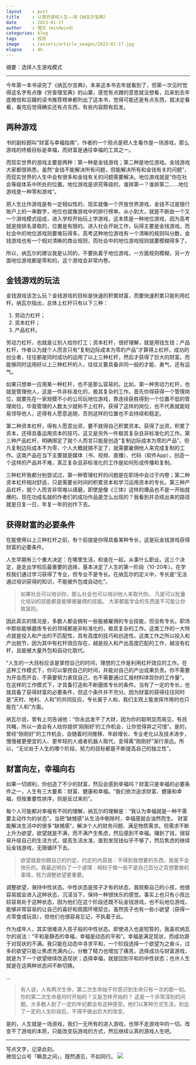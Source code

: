 ```yaml
---
layout    : post
title     : 认真的游戏人生——读《纳瓦尔宝典》
date      : 2023-01-17
author    : 慢文（mindwind）
categories: blog
tags      : 投资
image     : /assets/article_images/2023-01-17.jpg
elapse    : 4h
---
```


摘要：选择人生游戏模式

---

今年第一本书读完了《纳瓦尔宝典》，本来这本书去年就看到了，但第一次见时觉得这名字有点像《穷查理宝典》的山寨，感觉有点蹭的意思就没想看，后来到去年底微信和豆瓣的读书推荐榜单都列出了这本书，觉得可能还是有点东西，就决定看看，看完后觉得确实还有点东西，有些内容颇有启发。


## 两种游戏
书的副标题叫“财富与幸福指南”，作者的一个观点是把人生看作是一场游戏，那么游戏的终极目标是幸福，而财富是通往幸福的工具之一。

而现实世界的游戏主要是两种：第一种是金钱游戏；第二种是地位游戏。金钱游戏大家都很熟悉，虽然“金钱不能解决所有问题，但能解决所有和金钱有关的问题”，而现实世界的人生中会有很多和金钱有关的问题需要解决。地位游戏就是“你在社会等级体系中所处的位置。地位游戏是讲究等级的，谁排第一？谁排第二......地位游戏是一种零和游戏”。

把人生比作游戏是有一定相似性的，现实就像一个开放世界游戏，金钱不过是银行账户上的一串数字，地位也就像游戏中的排行榜单。从小到大，就是不断由一个又一个游戏模式组成，进入学校开始玩上学游戏，这本质是一种地位游戏，因为高考就是按排名录取的，位置是有限的。进入社会开始工作，玩得主要是金钱游戏，而社会中的地位游戏则要难玩得多。高考这种地位游戏有一个清晰的规则叫分数，金钱游戏也有一个相对清晰的商业规则，而社会中的地位游戏规则就要模糊得多了。

所以，纳瓦尔的建议我是认同的，不要执着于地位游戏，一方面规则模糊，另一方面地位游戏都是零和的，这个游戏会非常内卷。


## 金钱游戏的玩法
金钱游戏该怎么玩？金钱游戏的目标是快速的积累财富，而要快速积累只能利用杠杆。纳瓦尔指出，总体上杠杆只有以下三种：

  1. 劳动力杠杆；
  2. 资本杠杆；
  3. 产品杠杆。

劳动力杠杆，也就是让别人给你打工；资本杠杆，很好理解，就是用钱生钱；产品杠杆，作者认为就个人而言只有“复制边际成本为零的产品”才算得上杠杆。成功的创业者，往往都是同时成功的运用了以上三种杠杆，然后才获得了巨大的财富。而能够同时运用好以上三种杠杆的人，往往又要具备非同一般的才能、勇气，还有运气。

如果只想单一应用某一种杠杆，也不是那么容易的。比如，第一种劳动力杠杆，也就是管理他人，这是一件非标准化的，极其复杂的工作。首先你得获得一个管理岗位，就要先在一家规模不小的公司玩地位游戏，靠连续获胜得到一个位置不低的管理岗位，毕竟管理的人数太少就称不上杠杆。获得了这样的岗位，也不代表就能轻易领导他人，还得有人愿意追随，否则这样的位置也不会持续和稳定。

第二种资本杠杆，得有人愿意出资，要不就得自己积累资本。获得了出资，积累了资本，还得具备运用资本的技巧，这又是另外一件极其复杂且非标准化的工作。第三种产品杠杆，明确限定了就个人而言只能是创造“复制边际成本为零的产品”，但凡复制边际成本不为零，个人大概就搞不定了，就需要雇佣他人来完成复制的工作。这类产品在当下主要就是媒体（书、视频、直播）、代码（软件App），创造一个这样的产品并不难，真正复杂且非标准化的工作是如何形成传播和复制。

三种杠杆我都分别尝试过，第一种管理杠杆的问题是在职场中会过于内卷；第二种资本杠杆相对舒适，只是需要长时间的积累资本和学习运用资本的专长。第三种产品杠杆，就个人而言非常难以琢磨，即使是像《三体》这样的爆品也不是一开始就爆的。现在功成名就的作者们的成功作品是怎么出现的？我看到并总结出来的路径就是日复一日，年复一年的创作下去。


## 获得财富的必要条件
在能使用以上三种杠杆之前，有个前提是你得具备某种专长，这是玩金钱游戏获得财富的必要条件。

人生早期有三个重大决定：在哪里生活，和谁在一起，从事什么职业。这三个决定，是走出学校后最重要的选择，基本决定了人生的第一阶段（10-20年）。在学校我们通过学习获得了专业，但专业不是专长。在纳瓦尔的定义中，专长是“无法通过培训获得的知识，不能被外包或自动化”。

> 如果社会可以培训你，那么社会也可以培训他人来取代你。
> 凡是可以批量化培训的技能都是能够被雇佣的技能。
> 大家都能学会的东西是不可能让你致富的。

因此真实的情况是，多数人都会拥有一些能被雇佣的专业技能，但没有专长。职场中那些能够磨炼专长的领域都是非标准化的，极其复杂的工作。这类工作的一大特点就是投入和产出的不匹配性，具有高度的技巧和创造性。这类工作之所以投入和产出脱节，因为其中有杠杆效应存在，越是投入和产出高度匹配的工作，越没有杠杆，且能被大量外包和自动化取代。

“人生的一大目标应该是掌控自己的时间，理想的工作是利用杠杆效应的工作。在这种工作模式下，你可以掌控自己的时间，并能对自己的产出成果负责。你不需要为开会而开会，不需要努力表现自己，也不需要通过汇报材料体现你的工作量”。在这样的工作模式下，才具备打造和不断磨炼专长的条件。当有了一定的专长，也就具备了获得财富的必要条件，但这个条件并不充分。因为财富的获得往往同时是“天时、地利、人和”的共同反应，专长属于人和，我们主观上能发挥作用的也只能在“人和”方面。

纳瓦尔说，曾有上司告诫他：“你永远发不了大财，因为你的聪明显而易见、有目共睹，所以一直会有人给你提供‘刚刚好’的工作机会，让你觉得弃之可惜”。是的，曾经“刚刚好”的工作机会，会随着时间推移、年龄增长、专业老化以及技术进步，慢慢被更便宜的人、更年轻的人或者机器人取代，变得离“刚刚好”渐行渐远。所以，“无论处于人生的哪个阶段，努力的目标都是不断提高自己的独立性”。


## 财富向左，幸福向右
如果一切顺利，你创造了不少的财富，然后会感到幸福吗？财富只是幸福的必要条件之一，人生有三大要素：财富、健康和幸福。“我们依次追求财富、健康和幸福，但按重要性排序，则是反过来的”。

每个人可能都对幸福有不同的理解，纳瓦尔的理解是：“我认为幸福就是一种不需要主动作为的状态”。当把“缺憾感”从生活中剔除时，幸福感就会油然而生。 财富能解决生活中的很多“缺憾感”，解决个人的财务问题、满足物质需求。但需求不断上升为欲望，欲望就是不满，而不满产生焦虑，然后感到不幸福。赚到了钱，很容易升级自己的生活方式，提高生活水准，直到发现钱似乎不够了，然后焦虑的继续玩金钱游戏，无限循环下去。

> 欲望就是你跟自己的约定，约定的内容是：不得到我想要的东西，我是不会快乐的。我最近明白了一个道理：相较于做一些不是自己百分之百想要做的事情，努力调整欲望更重要。

调整欲望，保持中性状态。中性状态是孩子才有的状态，我观察自己的小孩，他很容易就会进入这种状态，沉浸当下，保持一种很快乐的感觉。事实上也只有小孩比较容易处于这种状态，因为他们在这个阶段还既不玩金钱游戏，也不玩地位游戏，能够非常容易的让自己的喜好和周围环境契合。虽然孩子也有一些小欲望（获得一点零食或玩具），但他们也很容易忘记，不执着于此。

作为成年人，其实很难进入孩子般的中性状态。即使进入也是短暂的，我喜欢纳瓦尔的说法：“平和是静态的幸福，幸福是动态的平和”。幸福是满足现状，而成功源于对现状的不满。我只能在动态中寻求平和，一个阶段选择一个欲望为之奋斗，过多的欲望只能让焦虑充满内心，分散了精力也增加了痛苦。选择成功与财富游戏，就是为下一个欲望继续改造现状；选择幸福，就是回到平和的中性状态；也许人生就是在这两种状态间不断切换。

...

> 有人说，人有两次生命，第二次生命始于你意识到生命只有一次的那一刻。你的第二次生命是何时开始的？又是怎样开始的？ 这是一个非常深刻的问题。大多数人到了一定的年纪都会有这种感受。他们以某种方式生活，到达了一定的人生阶段后，不得不做出巨大的改变。

是的，人生就是一场游戏，我们一无所有的进入游戏，也带不走游戏中的一切。改变不了游戏的本质，只能改变玩游戏的方式，然后继续认真的游戏人生吧。

---
写点文字，记录此刻。  
微信公众号「瞬息之间」，既然遇见，不如同行。
![](/assets/images/qrcode_wechat_avatar.jpg)
